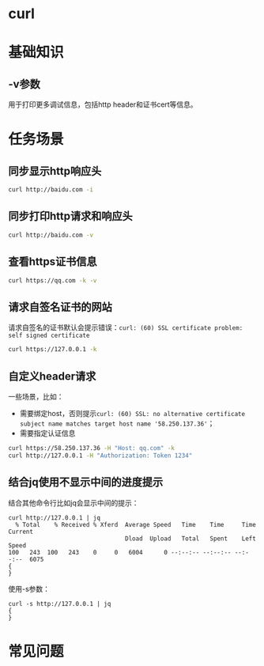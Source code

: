 # curl

# 基础知识
## -v参数
用于打印更多调试信息，包括http header和证书cert等信息。

# 任务场景

## 同步显示http响应头
```bash
curl http://baidu.com -i
```

## 同步打印http请求和响应头
```bash
curl http://baidu.com -v
```

## 查看https证书信息
```bash
curl https://qq.com -k -v
```

## 请求自签名证书的网站
请求自签名的证书默认会提示错误：```curl: (60) SSL certificate problem: self signed certificate```
```bash
curl https://127.0.0.1 -k
```

## 自定义header请求
一些场景，比如：
- 需要绑定host，否则提示```curl: (60) SSL: no alternative certificate subject name matches target host name '58.250.137.36'```；
- 需要指定认证信息
```bash
curl https://58.250.137.36 -H "Host: qq.com" -k
curl http://127.0.0.1 -H "Authorization: Token 1234"
```

## 结合jq使用不显示中间的进度提示
结合其他命令行比如jq会显示中间的提示：
```
curl http://127.0.0.1 | jq
  % Total    % Received % Xferd  Average Speed   Time    Time     Time  Current
                                 Dload  Upload   Total   Spent    Left  Speed
100   243  100   243    0     0   6004      0 --:--:-- --:--:-- --:--:--  6075
{
}
```
使用-s参数：
```
curl -s http://127.0.0.1 | jq
{
}
```


# 常见问题
